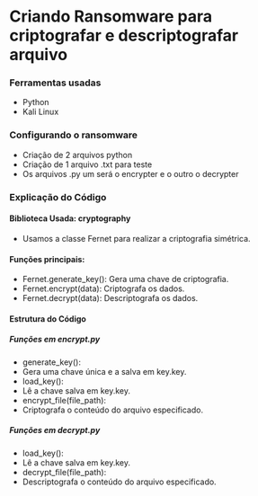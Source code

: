 # Criando Ransomware para criptografar e descriptografar arquivo

### Ferramentas usadas
* Python
* Kali Linux

### Configurando o ransomware
* Criação de 2 arquivos python
* Criação de 1 arquivo .txt para teste
* Os arquivos .py um será o encrypter e o outro o decrypter

### Explicação do Código

#### Biblioteca Usada: cryptography
* Usamos a classe Fernet para realizar a criptografia simétrica.

#### Funções principais:
* Fernet.generate_key(): Gera uma chave de criptografia.
* Fernet.encrypt(data): Criptografa os dados.
* Fernet.decrypt(data): Descriptografa os dados.

#### Estrutura do Código
##### Funções em encrypt.py
* generate_key():
* Gera uma chave única e a salva em key.key.
* load_key():
* Lê a chave salva em key.key.
* encrypt_file(file_path):
* Criptografa o conteúdo do arquivo especificado.

##### Funções em decrypt.py
* load_key():
* Lê a chave salva em key.key.
* decrypt_file(file_path):
* Descriptografa o conteúdo do arquivo especificado.

